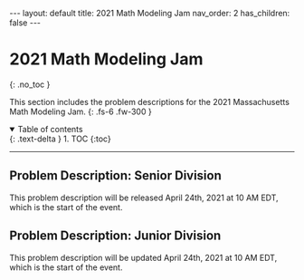 <head>
<!-- Global site tag (gtag.js) - Google Analytics -->
<script async src="https://www.googletagmanager.com/gtag/js?id=G-729Y3246JG"></script>
<script>
  window.dataLayer = window.dataLayer || [];
  function gtag(){dataLayer.push(arguments);}
  gtag('js', new Date());

  gtag('config', 'G-729Y3246JG');
</script>
</head>
---
layout: default
title: 2021 Math Modeling Jam
nav_order: 2
has_children: false
---

# 2021 Math Modeling Jam
{: .no_toc }

This section includes the problem descriptions for the 2021 Massachusetts Math Modeling Jam.
{: .fs-6 .fw-300 }

<details open markdown="block">
  <summary>
    Table of contents
  </summary>
  {: .text-delta }
1. TOC
{:toc}
</details>

---


## Problem Description: Senior Division

This problem description will be released April 24th, 2021 at 10 AM EDT, which is the start of the event. 

## Problem Description: Junior Division

This problem description will be updated April 24th, 2021 at 10 AM EDT, which is the start of the event. 

